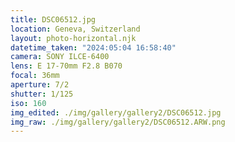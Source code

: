 ```yaml
---
title: DSC06512.jpg
location: Geneva, Switzerland
layout: photo-horizontal.njk
datetime_taken: "2024:05:04 16:58:40"
camera: SONY ILCE-6400
lens: E 17-70mm F2.8 B070
focal: 36mm
aperture: 7/2
shutter: 1/125
iso: 160
img_edited: ./img/gallery/gallery2/DSC06512.jpg
img_raw: ./img/gallery/gallery2/DSC06512.ARW.png
---
```

